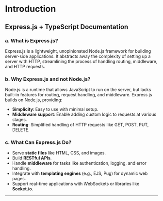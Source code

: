 # Introduction

## **Express.js + TypeScript Documentation**

### a. **What is Express.js?**
Express.js is a lightweight, unopinionated Node.js framework for building server-side applications. It abstracts away the complexity of setting up a server with HTTP, streamlining the process of handling routing, middleware, and HTTP requests.

### b. **Why Express.js and not Node.js?**
Node.js is a runtime that allows JavaScript to run on the server, but lacks built-in features for routing, request handling, and middleware. Express.js builds on Node.js, providing:
- **Simplicity**: Easy to use with minimal setup.
- **Middleware support**: Enable adding custom logic to requests at various stages.
- **Routing**: Simplified handling of HTTP requests like GET, POST, PUT, DELETE.

### c. **What Can Express.js Do?**
- Serve **static files** like HTML, CSS, and images.
- Build **RESTful APIs**.
- Handle **middleware** for tasks like authentication, logging, and error handling.
- Integrate with **templating engines** (e.g., EJS, Pug) for dynamic web pages.
- Support real-time applications with WebSockets or libraries like **Socket.io**.

---
